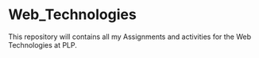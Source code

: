 # Web_Technologies
This repository will contains all my Assignments and activities for the Web Technologies at PLP.
